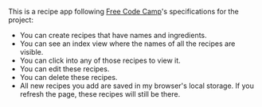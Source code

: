 This is a recipe app following [Free Code Camp](https://www.freecodecamp.org/challenges/build-a-recipe-box)'s specifications for the project:
* You can create recipes that have names and ingredients.
* You can see an index view where the names of all the recipes are visible.
* You can click into any of those recipes to view it.
* You can edit these recipes.
* You can delete these recipes.
* All new recipes you add are saved in my browser's local storage. If you refresh the page, these recipes will still be there.
